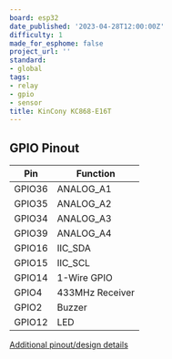 ```yaml
---
board: esp32
date_published: '2023-04-28T12:00:00Z'
difficulty: 1
made_for_esphome: false
project_url: ''
standard:
- global
tags:
- relay
- gpio
- sensor
title: KinCony KC868-E16T
---
```


## GPIO Pinout

| Pin    | Function            |
| ------ | ------------------- |
| GPIO36 | ANALOG_A1           |
| GPIO35 | ANALOG_A2           |
| GPIO34 | ANALOG_A3           |
| GPIO39 | ANALOG_A4           |
| GPIO16 | IIC_SDA             |
| GPIO15 | IIC_SCL             |
| GPIO14 | 1-Wire GPIO         |
| GPIO4  | 433MHz Receiver     |
| GPIO2  | Buzzer              |
| GPIO12 | LED                 |
[Additional pinout/design details](https://www.kincony.com/tuya-esp32-din-rail-relay-module.html)